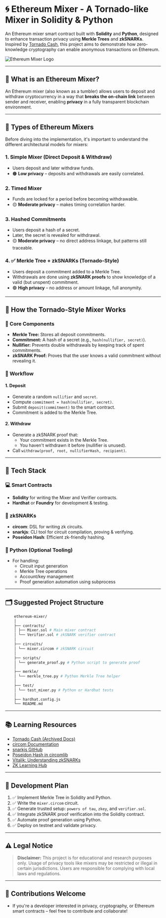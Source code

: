 # 🌀 Ethereum Mixer - A Tornado-like Mixer in Solidity & Python

An Ethereum mixer smart contract built with **Solidity** and **Python**, designed to enhance transaction privacy using **Merkle Trees** and **zkSNARKs**. Inspired by [Tornado Cash](https://tornado.cash), this project aims to demonstrate how zero-knowledge cryptography can enable anonymous transactions on Ethereum.

![Ethereum Mixer Logo](https://upload.wikimedia.org/wikipedia/commons/6/6f/Mixer_%28website%29_logo.svg)

---

## 📌 What is an Ethereum Mixer?

An Ethereum mixer (also known as a tumbler) allows users to deposit and withdraw cryptocurrency in a way that **breaks the on-chain link** between sender and receiver, enabling **privacy** in a fully transparent blockchain environment.

---

## 🧱 Types of Ethereum Mixers

Before diving into the implementation, it's important to understand the different architectural models for mixers:

### 1. Simple Mixer (Direct Deposit & Withdraw)
- Users deposit and later withdraw funds.
- 🟠 **Low privacy** – deposits and withdrawals are easily correlated.

### 2. Timed Mixer
- Funds are locked for a period before becoming withdrawable.
- 🟡 **Moderate privacy** – makes timing correlation harder.

### 3. Hashed Commitments
- Users deposit a hash of a secret.
- Later, the secret is revealed for withdrawal.
- 🟡 **Moderate privacy** – no direct address linkage, but patterns still traceable.

### 4. ✅ Merkle Tree + zkSNARKs (Tornado-Style)
- Users deposit a commitment added to a Merkle Tree.
- Withdrawals are done using **zkSNARK proofs** to show knowledge of a valid (but unspent) commitment.
- 🟢 **High privacy** – no address or amount linkage, full anonymity.

---

## 🔐 How the Tornado-Style Mixer Works

### 🧩 Core Components

- **Merkle Tree:** Stores all deposit commitments.
- **Commitment:** A hash of a secret (e.g., `hash(nullifier, secret)`).
- **Nullifier:** Prevents double withdrawals by keeping track of spent commitments.
- **zkSNARK Proof:** Proves that the user knows a valid commitment without revealing it.

### 🔄 Workflow

#### 1. Deposit
- Generate a random `nullifier` and `secret`.
- Compute `commitment = hash(nullifier, secret)`.
- Submit `deposit(commitment)` to the smart contract.
- Commitment is added to the Merkle Tree.

#### 2. Withdraw
- Generate a zkSNARK proof that:
  - Your commitment exists in the Merkle Tree.
  - You haven't withdrawn it before (nullifier is unused).
- Call `withdraw(proof, root, nullifierHash, recipient)`.

---

## 🧰 Tech Stack

### 💻 Smart Contracts
- **Solidity** for writing the Mixer and Verifier contracts.
- **Hardhat** or **Foundry** for development & testing.

### 🧪 zkSNARKs
- **circom**: DSL for writing zk circuits.
- **snarkjs**: CLI tool for circuit compilation, proving & verifying.
- **Poseidon Hash**: Efficient zk-friendly hashing.

### 🐍 Python (Optional Tooling)
- For handling:
  - Circuit input generation
  - Merkle Tree operations
  - Account/key management
  - Proof generation automation using subprocess

---

## 🗂️ Suggested Project Structure

```bash
    ethereum-mixer/
    │
    ├── contracts/
    │ ├── Mixer.sol # Main mixer contract
    │ └── Verifier.sol # zkSNARK verifier contract
    │
    ├── circuits/
    │ └── mixer.circom # zkSNARK circuit
    │
    ├── scripts/
    │ └── generate_proof.py # Python script to generate proof
    │
    ├── merkle/
    │ └── merkle_tree.py # Python Merkle Tree helper
    │
    ├── test/
    │ └── test_mixer.py # Python or Hardhat tests
    │
    ├── hardhat.config.js
    └── README.md

```

---

## 📚 Learning Resources

- [Tornado Cash (Archived Docs)](https://docs.tornado.cash/)
- [circom Documentation](https://docs.circom.io/)
- [snarkjs GitHub](https://github.com/iden3/snarkjs)
- [Poseidon Hash in circomlib](https://github.com/iden3/circomlib)
- [Vitalik: Understanding zkSNARKs](https://vitalik.ca/general/2022/06/15/using_zoos.html)
- [ZK Learning Hub](https://zklearning.xyz/)

---

## 🚀 Development Plan

1. ✅ Implement Merkle Tree in Solidity and Python.
2. ✅ Write the `mixer.circom` circuit.
3. ✅ Generate trusted setup: `powers of tau`, `zkey`, and `verifier.sol`.
4. ✅ Integrate zkSNARK proof verification into the Solidity contract.
5. ✅ Automate proof generation using Python.
6. ✅ Deploy on testnet and validate privacy.

---

## ⚠️ Legal Notice

> **Disclaimer:** This project is for educational and research purposes only. Usage of privacy tools like mixers may be restricted or illegal in certain jurisdictions. Users are responsible for complying with local laws and regulations.

---

## 🤝 Contributions Welcome

- If you're a developer interested in privacy, cryptography, or Ethereum smart contracts – feel free to contribute and collaborate!
